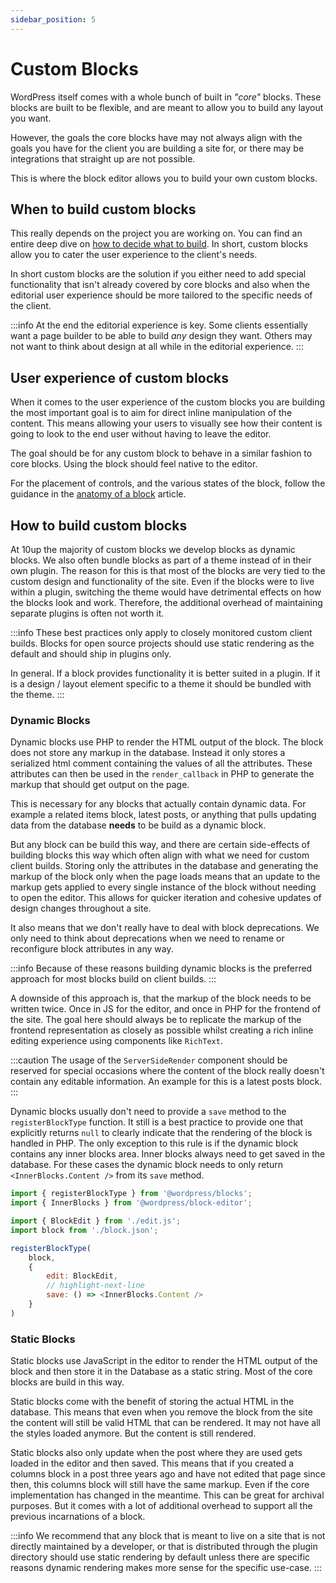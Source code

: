 ```yaml
---
sidebar_position: 5
---
```


# Custom Blocks

WordPress itself comes with a whole bunch of built in _"core"_ blocks. These blocks are built to be flexible, and are meant to allow you to build any layout you want.

However, the goals the core blocks have may not always align with the goals you have for the client you are building a site for, or there may be integrations that straight up are not possible.

This is where the block editor allows you to build your own custom blocks.

## When to build custom blocks

This really depends on the project you are working on. You can find an entire deep dive on [how to decide what to build](/guides/choose-your-adventure). In short, custom blocks allow you to cater the user experience to the client's needs.

In short custom blocks are the solution if you either need to add special functionality that isn't already covered by core blocks and also when the editorial user experience should be more tailored to the specific needs of the client.

:::info
At the end the editorial experience is key. Some clients essentially want a page builder to be able to build _any_ design they want. Others may not want to think about  design at all while in the editorial experience.
:::

## User experience of custom blocks

When it comes to the user experience of the custom blocks you are building the most important goal is to aim for direct inline manipulation of the content. This means allowing your users to visually see how their content is going to look to the end user without having to leave the editor.

The goal should be for any custom block to behave in a similar fashion to core blocks. Using the block should feel native to the editor.

For the placement of controls, and the various states of the block, follow the guidance in the [anatomy of a block](./../01-Fundamentals/a-block.md) article.

## How to build custom blocks

At 10up the majority of custom blocks we develop blocks as dynamic blocks. We also often bundle blocks as part of a theme instead of in their own plugin. The reason for this is that most of the blocks are very tied to the custom design and functionality of the site. Even if the blocks were to live within a plugin, switching the theme would have detrimental effects on how the blocks look and work. Therefore, the additional overhead of maintaining separate plugins is often not worth it.

:::info
These best practices only apply to closely monitored custom client builds. Blocks for open source projects should use static rendering as the default and should ship in plugins only.

In general. If a block provides functionality it is better suited in a plugin. If it is a design / layout element specific to a theme it should be bundled with the theme.
:::

### Dynamic Blocks

Dynamic blocks use PHP to render the HTML output of the block. The block does not store any markup in the database. Instead it only stores a serialized html comment containing the values of all the attributes. These attributes can then be used in the `render_callback` in PHP to generate the markup that should get output on the page.

This is necessary for any blocks that actually contain dynamic data. For example a related items block, latest posts, or anything that pulls updating data from the database **needs** to be build as a dynamic block.

But any block can be build this way, and there are certain side-effects of building blocks this way which often align with what we need for custom client builds. Storing only the attributes in the database and generating the markup of the block only when the page loads means that an update to the markup gets applied to every single instance of the block without needing to open the editor. This allows for quicker iteration and cohesive updates of design changes throughout a site.

It also means that we don't really have to deal with block deprecations. We only need to think about deprecations when we need to rename or reconfigure block attributes in any way.

:::info
Because of these reasons building dynamic blocks is the preferred approach for most blocks build on client builds.
:::

A downside of this approach is, that the markup of the block needs to be written twice. Once in JS for the editor, and once in PHP for the frontend of the site. The goal here should always be to replicate the markup of the frontend representation as closely as possible whilst creating a rich inline editing experience using components like `RichText`.

:::caution
The usage of the `ServerSideRender` component should be reserved for special occasions where the content of the block really doesn't contain any editable information. An example for this is a latest posts block.
:::

Dynamic blocks usually don't need to provide a `save` method to the `registerBlockType` function. It still is a best practice to provide one that explicitly returns `null` to clearly indicate that the rendering of the block is handled in PHP. The only exception to this rule is if the dynamic block contains any inner blocks area. Inner blocks always need to get saved in the database. For these cases the dynamic block needs to only return `<InnerBlocks.Content />` from its `save` method.

```js
import { registerBlockType } from '@wordpress/blocks';
import { InnerBlocks } from '@wordpress/block-editor';

import { BlockEdit } from './edit.js';
import block from './block.json';

registerBlockType(
	block,
	{
		edit: BlockEdit,
		// highlight-next-line
		save: () => <InnerBlocks.Content />
	}
)
```

### Static Blocks

Static blocks use JavaScript in the editor to render the HTML output of the block and then store it in the Database as a static string. Most of the core blocks are build in this way.

Static blocks come with the benefit of storing the actual HTML in the database. This means that even when you remove the block from the site the content will still be valid HTML that can be rendered. It may not have all the styles loaded anymore. But the content is still rendered.

Static blocks also only update when the post where they are used gets loaded in the editor and then saved. This means that if you created a columns block in a post three years ago and have not edited that page since then, this columns block will still have the same markup. Even if the core implementation has changed in the meantime. This can be great for archival purposes. But it comes with a lot of additional overhead to support all the previous incarnations of a block.

:::info
We recommend that any block that is meant to live on a site that is not directly maintained by a developer, or that is distributed through the plugin directory should use static rendering by default unless there are specific reasons dynamic rendering makes more sense for the specific use-case.
:::
